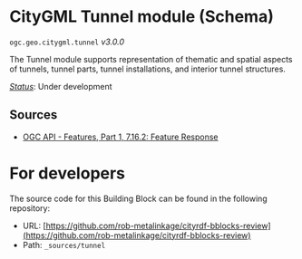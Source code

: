 
# CityGML Tunnel module (Schema)

`ogc.geo.citygml.tunnel` *v3.0.0*

The Tunnel module supports representation of thematic and spatial aspects of tunnels, tunnel parts, tunnel installations, and interior tunnel structures.

[*Status*](http://www.opengis.net/def/status): Under development

## Sources

* [OGC API - Features, Part 1, 7.16.2: Feature Response](https://docs.ogc.org/is/17-069r3/17-069r3.html#_response_7)

# For developers

The source code for this Building Block can be found in the following repository:

* URL: [https://github.com/rob-metalinkage/cityrdf-bblocks-review](https://github.com/rob-metalinkage/cityrdf-bblocks-review)
* Path: `_sources/tunnel`

